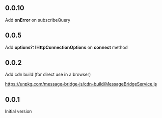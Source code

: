 
## 0.0.10

Add **onError** on subscribeQuery

## 0.0.5

Add **options?: IHttpConnectionOptions** on **connect** method

## 0.0.2

Add cdn build (for direct use in a browser)

https://unpkg.com/message-bridge-js/cdn-build/MessageBridgeService.js

## 0.0.1

Initial version